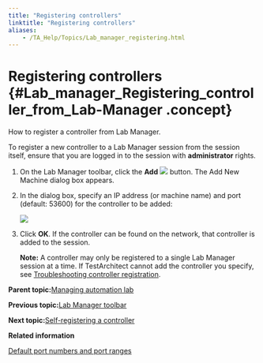 ```yaml
--- 
title: "Registering controllers"
linktitle: "Registering controllers"
aliases: 
    - /TA_Help/Topics/Lab_manager_registering.html
---
```

# Registering controllers {#Lab_manager_Registering_controller_from_Lab-Manager .concept}

How to register a controller from Lab Manager.

To register a new controller to a Lab Manager session from the session itself, ensure that you are logged in to the session with **administrator** rights.

1.  On the Lab Manager toolbar, click the **Add** ![](../Images/LabManager_add_controller_btn.png) button. The Add New Machine dialog box appears.
2.  In the dialog box, specify an IP address \(or machine name\) and port \(default: 53600\) for the controller to be added:

    ![](../Images/ug_labmanager09.png)

3.  Click **OK**. If the controller can be found on the network, that controller is added to the session.

    **Note:** A controller may only be registered to a single Lab Manager session at a time. If TestArchitect cannot add the controller you specify, see [Troubleshooting controller registration](Lab_manager_troubleshoot_controller_registration.html).


**Parent topic:**[Managing automation lab](../../TA_Help/Topics/Lab_manager_managing_auto_lab.html)

**Previous topic:**[Lab Manager toolbar](../../TA_Help/Topics/Lab_manager_toolbar.html)

**Next topic:**[Self-registering a controller](../../TA_Help/Topics/Lab_manager_self_registering.html)

**Related information**  


[Default port numbers and port ranges](../../TA_Administration/Topics/adm_port_number_port_ranges.html)

